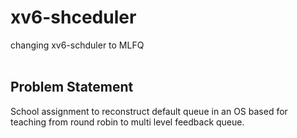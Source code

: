 # xv6-shceduler
changing xv6-schduler to MLFQ <br> <br>
## Problem Statement
School assignment to reconstruct default queue in an OS based for teaching from round robin to multi level feedback queue.
